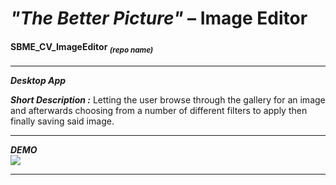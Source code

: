 # _"The Better Picture"_ – Image Editor   
#### SBME_CV_ImageEditor <sub>_(repo name)_</sub>  
---  
  
_**Desktop App**_  
  
_**Short Description :**_ Letting the user browse through the gallery for an image and afterwards choosing from a number of different filters to apply then finally saving said image.  
  
---  
_**DEMO**_  
![](./imgeditor.gif)  

---  
